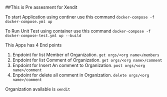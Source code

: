 ##This is Pre assesment for Xendit

To start Application using continer use this command
```docker-compose -f docker-compose.yml up```

To Run Unit Test using container use this command
```docker-compose -f docker-compose-test.yml up --build```

This Apps has 4 End points

1. Enpdoint for list Member of Organization.
  ```get orgs/<org name>/members```
2. Enpdoint for list Comment of Organization.
  ```get orgs/<org name>/comment```
3. Enpdoint for Insert An comment to Organization.
  ```post orgs/<org name>/comment```
4. Enpdoint for delete all comment in Organization.
  ```delete orgs/<org name>/comment```

Organization available is ```xendit```